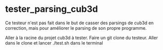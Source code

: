 # tester_parsing_cub3d

Ce testeur n'est pas fait dans le but de casser des parsings de cub3d en correction, mais pour améliorer le parsing de son propre programme.

Aller à la racine du projet cub3d à tester. Faire un git clone du testeur. Aller dans le clone et lancer ./test.sh dans le terminal
